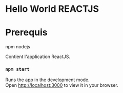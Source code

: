 # Hello World REACTJS
# Prerequis
npm
nodejs

Contient l'application ReactJS.

### `npm start`

Runs the app in the development mode.\
Open [http://localhost:3000](http://localhost:3000) to view it in your browser.


